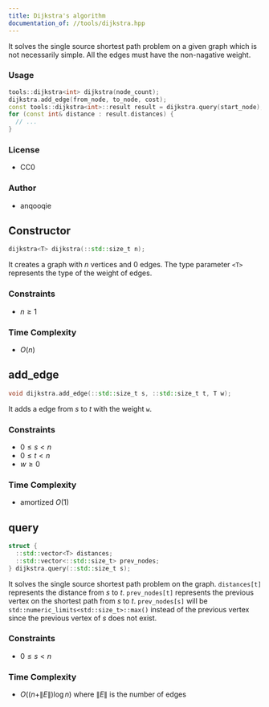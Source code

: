 ```yaml
---
title: Dijkstra's algorithm
documentation_of: //tools/dijkstra.hpp
---
```


It solves the single source shortest path problem on a given graph which is not necessarily simple.
All the edges must have the non-nagative weight.

### Usage
```cpp
tools::dijkstra<int> dijkstra(node_count);
dijkstra.add_edge(from_node, to_node, cost);
const tools::dijkstra<int>::result result = dijkstra.query(start_node);
for (const int& distance : result.distances) {
  // ...
}
```

### License
- CC0

### Author
- anqooqie

## Constructor
```cpp
dijkstra<T> dijkstra(::std::size_t n);
```

It creates a graph with $n$ vertices and $0$ edges.
The type parameter `<T>` represents the type of the weight of edges.

### Constraints
- $n \geq 1$

### Time Complexity
- $O(n)$

## add_edge
```cpp
void dijkstra.add_edge(::std::size_t s, ::std::size_t t, T w);
```

It adds a edge from $s$ to $t$ with the weight `w`.

### Constraints
- $0 \leq s < n$
- $0 \leq t < n$
- $w \geq 0$

### Time Complexity
- amortized $O(1)$

## query
```cpp
struct {
  ::std::vector<T> distances;
  ::std::vector<::std::size_t> prev_nodes;
} dijkstra.query(::std::size_t s);
```

It solves the single source shortest path problem on the graph.
`distances[t]` represents the distance from $s$ to $t$.
`prev_nodes[t]` represents the previous vertex on the shortest path from $s$ to $t$.
`prev_nodes[s]` will be `std::numeric_limits<std::size_t>::max()` instead of the previous vertex since the previous vertex of $s$ does not exist.

### Constraints
- $0 \leq s < n$

### Time Complexity
- $O((n + \|E\|) \log n)$ where $\|E\|$ is the number of edges
